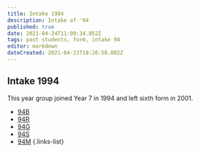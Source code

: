 ```yaml
---
title: Intake 1994
description: Intake of '94
published: true
date: 2021-04-24T11:09:34.852Z
tags: past students, form, intake 94
editor: markdown
dateCreated: 2021-04-23T18:26:58.082Z
---
```


## Intake 1994
This year group joined Year 7 in 1994 and left sixth form in 2001.
- [94B](/students/past/intake-94/b)
- [94R](/students/past/intake-94/r)
- [94G](/students/past/intake-94/g)
- [94S](/students/past/intake-94/s)
- [94M](/students/past/intake-94/m)
{.links-list}
